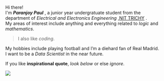 Hi there!  
I'm _**Paranjoy Paul**_ , a junior year undergratuate student from the department of _Electrical and Electronics Engineering_ ,[NIT TRICHY](https://www.nitt.edu) .  
My areas of interest include anything and everything related to _logic_ and _mathematics_. 
> I also like _coding_.

My hobbies include playing football and I’m a diehard fan of Real Madrid.   
I want to be a _Data Scientist_ in the near future.  

If you like **inspirational quote**, _look below_ or else _ignore_.  
  
![](http://i0.kym-cdn.com/entries/icons/original/000/013/724/tumblr_mrgqfnBWoI1sustufo1_500.jpg)
